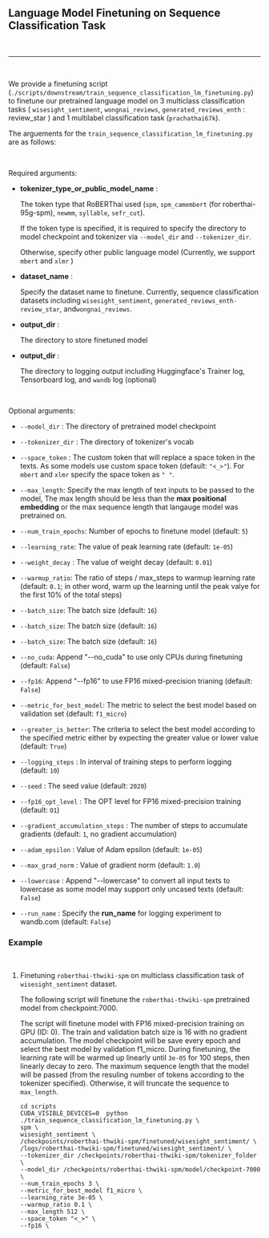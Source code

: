 
## Language Model Finetuning on Sequence Classification Task

<br>

--------

<br>
<!-- Currently, the sequence classification finetuning script supports 4 Thai datasets published in Huggingface's datasets including -->
<!-- `wisesight_sentiment`, `wongnai_reviews`, `generated_reviews_enth` and `prachathai67k`. -->

We provide a finetuning script (`./scripts/downstream/train_sequence_classification_lm_finetuning.py`) to finetune our pretrained language model on 3 multiclass classification tasks ( `wisesight_sentiment`, `wongnai_reviews`, `generated_reviews_enth` : review_star ) and 1 multilabel classification task (`prachathai67k`).


The arguements for the `train_sequence_classification_lm_finetuning.py` are as follows:

<br>

Required arguments:

- **tokenizer_type_or_public_model_name** : 

    The token type that RoBERThai used (`spm`, `spm_camembert` (for roberthai-95g-spm), `newmm`, `syllable`, `sefr_cut`). 
    
    If the token type is specified, it is required to specify the directory to model checkpoint and tokenizer via `--model_dir` and `--tokenizer_dir`.
    
    Otherwise, specify other public language model (Currently, we support `mbert` and `xlmr` )

- **dataset_name** : 

    Specify the dataset name to finetune. Currently, sequence classification datasets including `wisesight_sentiment`, `generated_reviews_enth-review_star`, and`wongnai_reviews`.

- **output_dir** : 

    The directory to store finetuned model

- **output_dir** : 

    The directory to logging output including Huggingface's Trainer log, Tensorboard log, and `wandb` log (optional)

<br>

Optional arguments:



- `--model_dir`     :  The directory of pretrained model checkpoint

- `--tokenizer_dir` :  The directory of tokenizer's vocab

- `--space_token`   :  The custom token that will replace a space token in the texts. As some models use custom space token (default: `"<_>"`). For `mbert` and `xlmr` specify the space token as `" "`.

- `--max_length`: Specify the max length of text inputs to be passed to the model, The max length should be less than the **max positional embedding** or the max sequence length that langauge model was pretrained on.

- `--num_train_epochs`: Number of epochs to finetune model (default: `5`)
- `--learning_rate`: The value of peak learning rate (default: `1e-05`)
- `--weight_decay` : The value of weight decay (default: `0.01`)
- `--warmup_ratio`: The ratio of steps / max_steps to warmup learning rate (default: `0.1`; in other word, warm up the learning until the peak valye for the first 10% of the total steps)
- `--batch_size`: The batch size (default: `16`)
- `--batch_size`: The batch size (default: `16`)
- `--batch_size`: The batch size (default: `16`)

- `--no_cuda`: Append "--no_cuda" to use only CPUs during finetuning (default: `False`)
- `--fp16`: Append "--fp16" to use FP16 mixed-precision trianing (default: `False`)
- `--metric_for_best_model`: The metric to select the best model based on validation set (default: `f1_micro`)
- `--greater_is_better`: The criteria to select the best model according to the specified metric either by expecting the greater value or lower value (default: `True`)
- `--logging_steps` : In interval of training steps to perform logging  (default: `10`)
- `--seed` : The seed value (default: `2020`)
- `--fp16_opt_level` : The OPT level for FP16 mixed-precision training (default: `O1`)
- `--gradient_accumulation_steps` : The number of steps to accumulate gradients (default: `1`, no gradient accumulation)
- `--adam_epsilon` : Value of Adam epsilon (default: `1e-05`)
- `--max_grad_norm` : Value of gradient norm (default: `1.0`)
- `--lowercase`     :  Append "--lowercase" to convert all input texts to lowercase as some model may 
support only uncased texts (default: `False`)
- `--run_name`     :  Specify the **run_name** for logging experiment to wandb.com (default: `False`)


### Example 

<br>

1. Finetuning `roberthai-thwiki-spm` on multiclass classification task of `wisesight_sentiment` dataset.

    The following script will finetune the `roberthai-thwiki-spm` pretrained model from checkpoint:7000. 
     
    The script will finetune model with FP16 mixed-precision training on GPU (ID: 0). The train and validation batch size is 16 with no gradient accumulation. The model checkpoint will be save every epoch and select the best model by validation f1_micro. During finetuning, the learning rate will be warmed up linearly until `3e-05` for 100 steps, then linearly decay to zero. The maximum sequence length that the model will be passed (from the resuling number of tokens according to the tokenizer specified). Otherwise, it will truncate the sequence to `max_length`. 

    ```
    cd scripts
    CUDA_VISIBLE_DEVICES=0 	python ./train_sequence_classification_lm_finetuning.py \
    spm \
    wisesight_sentiment \
    /checkpoints/roberthai-thwiki-spm/finetuned/wisesight_sentiment/ \
    /logs/roberthai-thwiki-spm/finetuned/wisesight_sentiment/ \
    --tokenizer_dir /checkpoints/roberthai-thwiki-spm/tokenizer_folder \
    --model_dir /checkpoints/roberthai-thwiki-spm/model/checkpoint-7000 \
    --num_train_epochs 3 \
    --metric_for_best_model f1_micro \
    --learning_rate 3e-05 \
    --warmup_ratio 0.1 \
    --max_length 512 \
    --space_token "<_>" \
    --fp16 \
    ```
